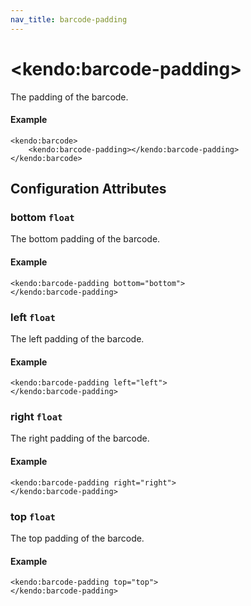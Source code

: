 ```yaml
---
nav_title: barcode-padding
---
```


# \<kendo:barcode-padding\>

The padding of the barcode.

#### Example
    <kendo:barcode>
        <kendo:barcode-padding></kendo:barcode-padding>
    </kendo:barcode>

## Configuration Attributes

### bottom `float`

The bottom padding of the barcode.

#### Example
    <kendo:barcode-padding bottom="bottom">
    </kendo:barcode-padding>

### left `float`

The left padding of the barcode.

#### Example
    <kendo:barcode-padding left="left">
    </kendo:barcode-padding>

### right `float`

The right padding of the barcode.

#### Example
    <kendo:barcode-padding right="right">
    </kendo:barcode-padding>

### top `float`

The top padding of the barcode.

#### Example
    <kendo:barcode-padding top="top">
    </kendo:barcode-padding>

